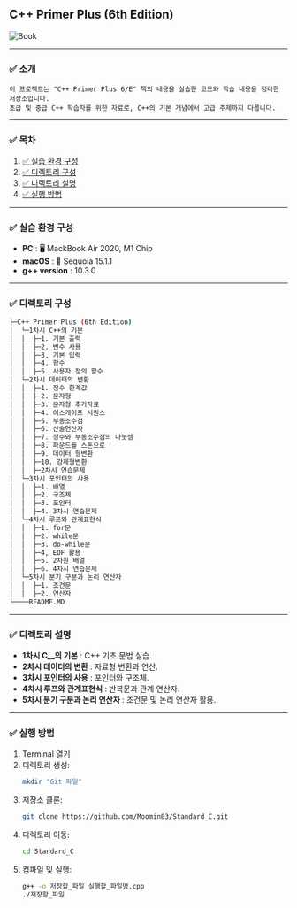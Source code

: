 ## C++ Primer Plus (6th Edition)


![Book](https://m.media-amazon.com/images/I/71ubmvbhDYL._SY342_.jpg)

---
### ✅ 소개
    이 프로젝트는 "C++ Primer Plus 6/E" 책의 내용을 실습한 코드와 학습 내용을 정리한 저장소입니다.
    초급 및 중급 C++ 학습자를 위한 자료로, C++의 기본 개념에서 고급 주제까지 다룹니다.

---
### ✅ 목차
1. [✅ 실습 환경 구성](#실습-환경-구성)
2. [✅ 디렉토리 구성](#디렉토리-구성)
3. [✅ 디렉토리 설명](#디렉토리-설명)
4. [✅ 실행 방법](#실행-방법)

---
<a name="실습-환경-구성"></a>
### ✅ 실습 환경 구성
- **PC** : 🖥️ MackBook Air 2020, M1 Chip
- **macOS** : 🍎 Sequoia 15.1.1
- **g++ version** : 10.3.0

---
<a name="디렉토리-구성"></a>
### ✅ 디렉토리 구성
```sh
├─C++ Primer Plus (6th Edition)
│  └─1차시 C++의 기본
│  │  ├─1. 기본 출력
│  │  ├─2. 변수 사용
│  │  ├─3. 기본 입력
│  │  ├─4. 함수
│  │  ├─5. 사용자 정의 함수
│  └─2차시 데이터의 변환
│  │  ├─1. 정수 한계값
│  │  ├─2. 문자형
│  │  ├─3. 문자형 추가자료
│  │  ├─4. 이스케이프 시퀀스
│  │  ├─5. 부동소수점
│  │  ├─6. 산술연산자
│  │  ├─7. 정수와 부동소수점의 나눗셈
│  │  ├─8. 파운드를 스톤으로
│  │  ├─9. 데이터 형변환
│  │  ├─10. 강제형변환
│  │  ├─2차시 연습문제
│  └─3차시 포인터의 사용
│  │  ├─1. 배열
│  │  ├─2. 구조체
│  │  ├─3. 포인터
│  │  ├─4. 3차시 연습문제
│  └─4차시 루프와 관계표현식
│  │  ├─1. for문
│  │  ├─2. while문
│  │  ├─3. do-while문
│  │  ├─4, EOF 활용
│  │  ├─5. 2차원 배열
│  │  ├─6. 4차시 연습문제
│  └─5차시 분기 구분과 논리 연산자
│  │  ├─1. 조건문
│  │  ├─2. 연산자
└────README.MD
```

---
<a name="디렉토리-설명"></a>
### ✅ 디렉토리 설명
- **1차시 C__의 기본** : C++ 기초 문법 실습.
- **2차시 데이터의 변환** : 자료형 변환과 연산.
- **3차시 포인터의 사용** : 포인터와 구조체.
- **4차시 루프와 관계표현식** : 반복문과 관계 연산자.
- **5차시 분기 구분과 논리 연산자** : 조건문 및 논리 연산자 활용.

---
<a name="실행-방법"></a>
### ✅ 실행 방법
1. Terminal 열기
2. 디렉토리 생성:
    ```bash
    mkdir "Git 파일"
3. 저장소 클론:
    ```bash
    git clone https://github.com/Moomin03/Standard_C.git
4. 디렉토리 이동:
    ```bash
    cd Standard_C
5. 컴파일 및 실행:
    ```bash
    g++ -o 저장할_파일 실행할_파일명.cpp
    ./저장할_파일
